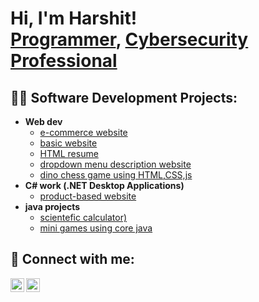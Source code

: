 <h1>Hi, I'm Harshit! <br/><a href="https://github.com/Harshit057">Programmer</a>, <a href="https://www.linkedin.com/in/harshit-sharma-a27007253/">Cybersecurity Professional</a>

<h2>👨‍💻 Software Development Projects:</h2>

- <b>Web dev</b>
  - [e-commerce website](https://github.com/Harshit057/shoppingwala)
  - [basic website](https://github.com/Harshit057/basic-website)
  - [HTML resume](https://github.com/Harshit057/newfold)
  - [dropdown menu description website](https://github.com/Harshit057/dropdown-menue)
  - [dino chess game using HTML,CSS,js](https://github.com/Harshit057/dinochess)
- <b>C# work (.NET Desktop Applications) </b>
  - [product-based website](https://github.com/Harshit057/newwebsite)
- <b>java projects</b>
  - [scientefic calculator)](https://github.com/Harshit057/scientefic-calc)
  - [mini games using core java](https://github.com/Harshit057/java-game)


<h2> 🤳 Connect with me:</h2>

[<img align="left" alt="JoshMadakor | LinkedIn" width="22px" src="https://cdn.jsdelivr.net/npm/simple-icons@v3/icons/linkedin.svg" />][linkedin]
[<img align="left" alt="JoshMadakor | Instagram" width="22px" src="https://cdn.jsdelivr.net/npm/simple-icons@v3/icons/instagram.svg" />][instagram]

[instagram]: https://www.instagram.com/harshit.bd01/?hl=en
[linkedin]: https://www.linkedin.com/in/harshit-sharma-a27007253/

